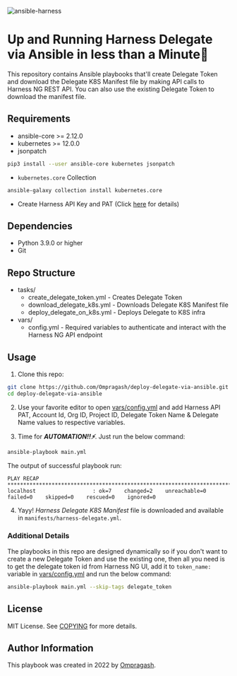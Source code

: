 ![ansible-harness](https://user-images.githubusercontent.com/21008429/196006970-aa007493-cb3c-449d-a9e0-e908fd7e0936.svg)
# Up and Running Harness Delegate via Ansible in less than a Minute🚀
This repository contains Ansible playbooks that'll create Delegate Token and download the Delegate K8S Manifest file by making API calls to Harness NG REST API. You can also use the existing Delegate Token to download the manifest file.

## Requirements
- ansible-core >= 2.12.0
- kubernetes >= 12.0.0
- jsonpatch
```bash
pip3 install --user ansible-core kubernetes jsonpatch
```

- `kubernetes.core` Collection
```bash
ansible-galaxy collection install kubernetes.core
```

- Create Harness API Key and PAT (Click [here](https://docs.harness.io/article/f0aqiv3td7-api-quickstart#step_1_create_a_harness_api_key_and_pat) for details)

## Dependencies
- Python 3.9.0 or higher
- Git

## Repo Structure
- tasks/
    - create_delegate_token.yml - Creates Delegate Token
    - download_delegate_k8s.yml - Downloads Delegate K8S Manifest file
    - deploy_delegate_on_k8s.yml - Deploys Delegate to K8S infra
- vars/
    - config.yml - Required variables to authenticate and interact with the Harness NG API endpoint

## Usage
1. Clone this repo:
```bash
git clone https://github.com/Ompragash/deploy-delegate-via-ansible.git
cd deploy-delegate-via-ansible
```

2. Use your favorite editor to open [vars/config.yml](vars/config.yml) and add Harness API PAT, Account Id, Org ID, Project ID, Delegate Token Name & Delegate Name values to respective variables.

3. Time for ***AUTOMATION!!⚡️***. Just run the below command:
```bash
ansible-playbook main.yml
```

The output of successful playbook run:
```
PLAY RECAP **************************************************************************
localhost                  : ok=7    changed=2    unreachable=0    failed=0    skipped=0    rescued=0    ignored=0
```

4. Yayy! _Harness Delegate K8S Manifest_ file is downloaded and available in `manifests/harness-delegate.yml`.

### Additional Details
The playbooks in this repo are designed dynamically so if you don't want to create a new Delegate Token and use the existing one, then all you need is to get the delegate token id from Harness NG UI, add it to `token_name:` variable in [vars/config.yml](vars/config.yml) and run the below command:
```bash
ansible-playbook main.yml --skip-tags delegate_token
```

## License

MIT License. See [COPYING](LICENSE) for more details.

## Author Information
This playbook was created in 2022 by [Ompragash](https://www.linkedin.com/in/ompragash/).
